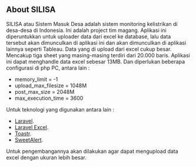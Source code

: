 ## About SILISA

SILISA atau Sistem Masuk Desa adalah sistem monitoring kelistrikan di desa-desa di Indonesia. Ini adalah project tim magang. Aplikasi ini diperuntukkan untuk uploader data dari excel ke database, lalu data tersebut akan dimunculkan di aplikasi ini dan akan dimunculkan di aplikasi lainnya seperti Tableau. Data yang di upload dari excel cukup besar. Mencakup tiga sheet yang masing-masing terdiri dari 20.000 baris. Aplikasi ini dapat menghandle data excel sebesar 13MB. Dan diperlukan beberapa configurasi di php PC, antara lain :

- memory_limit = -1
- upload_max_filesize = 1048M
- post_max_size = 2048M
- max_execution_time = 3600

Untuk teknologi yang digunakan antara lain : 

- [Laravel](https://laravel.com).
- [Laravel Excel](https://laravel-excel.com/).
- [Toastr](https://github.com/CodeSeven/toastr).
- [SweetAlert](https://sweetalert.js.org/guides/).

Untuk pengembangannya akan dilakukan agar dapat mengupload data excel dengan ukuran lebih besar.

